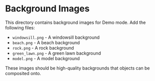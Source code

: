 # Background Images

This directory contains background images for Demo mode. Add the following files:

- `windowsill.png` - A windowsill background
- `beach.png` - A beach background 
- `rock.png` - A rock background
- `green_lawn.png` - A green lawn background
- `model.png` - A model background

These images should be high-quality backgrounds that objects can be composited onto.
